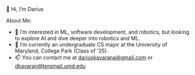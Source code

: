 👋 Hi, I’m Darius

About Me:
  - 👀 I’m interested in ML, software development, and robotics, but looking to explore AI and dive deeper into robotics and ML.
  - 🌱 I’m currently an undergraduate CS major at the University of Maryland, College Park (Class of '25).
  - 📫 You can contact me at dariuskavarana@gmail.com or dkavaran@terpmail.umd.edu
